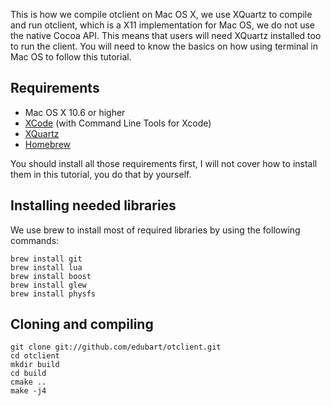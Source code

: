This is how we compile otclient on Mac OS X, we use XQuartz to compile and run otclient, which is a X11 implementation for Mac OS, we do not use the native Cocoa API. This means that users will need XQuartz installed too to run the client. You will need to know the basics on how using terminal in Mac OS to follow this tutorial.

## Requirements
* Mac OS X 10.6 or higher
* [XCode](https://developer.apple.com/xcode/) (with Command Line Tools for Xcode)
* [XQuartz](http://xquartz.macosforge.org/landing/)
* [Homebrew](http://mxcl.github.com/homebrew/)

You should install all those requirements first, I will not cover how to install them in this tutorial, you do that by yourself.

## Installing needed libraries

We use brew to install most of required libraries by using the following commands:

```
brew install git
brew install lua
brew install boost
brew install glew
brew install physfs
```

## Cloning and compiling 

```
git clone git://github.com/edubart/otclient.git
cd otclient
mkdir build
cd build
cmake ..
make -j4
```
